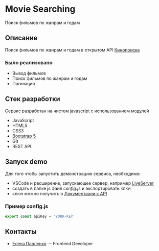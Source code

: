 # Movie Searching
Поиск фильмов по жанрам и годам

## Описание
Поиск фильмов по жанрам и годам в открытом API [Кинопоиска](https://kinopoisk.dev/)

### Было реализовано

- Вывод фильмов
- Поиск фильмов по жанрам и годам
- Пагинация


## Стек разработки
Сервис разработан на чистом javascript с использованием модулей

- JavaScript
- HTML5
- CSS3
- [Bootstrap 5](https://getbootstrap.com/)
- Git
- REST API

## Запуск demo

Для того чтобы запустить демонстрацию сервиса, необходимо:
- VSCode и расширение, запускающее сервер, например [LiveServer](https://marketplace.visualstudio.com/items?itemName=ritwickdey.LiveServer)
- создать в папке js файл *config.js* и экспортировать ключ
- ключ можно получить в [Документации к API](https://api.kinopoisk.dev/v1/documentation#/%D0%A4%D0%B8%D0%BB%D1%8C%D0%BC%D1%8B%2C%20%D1%81%D0%B5%D1%80%D0%B8%D0%B0%D0%BB%D1%8B%2C%20%D0%B8%20%D1%82.%D0%B4./MovieController_findManyByQueryV1_3)

### Пример config.js

```js
export const apiKey = 'YOUR-KEY'
```

## Контакты

- [Елена Павленко](https://t.me/lenapavlenko) — Frontend Developer
